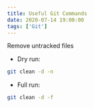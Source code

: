 ```yaml
---
title: Useful Git Commands
date: 2020-07-14 19:00:00
tags: ['Git']
---
```


Remove untracked files

- Dry run:

```sh
git clean -d -n
```

- Full run:

```sh
git clean -d -f
```

